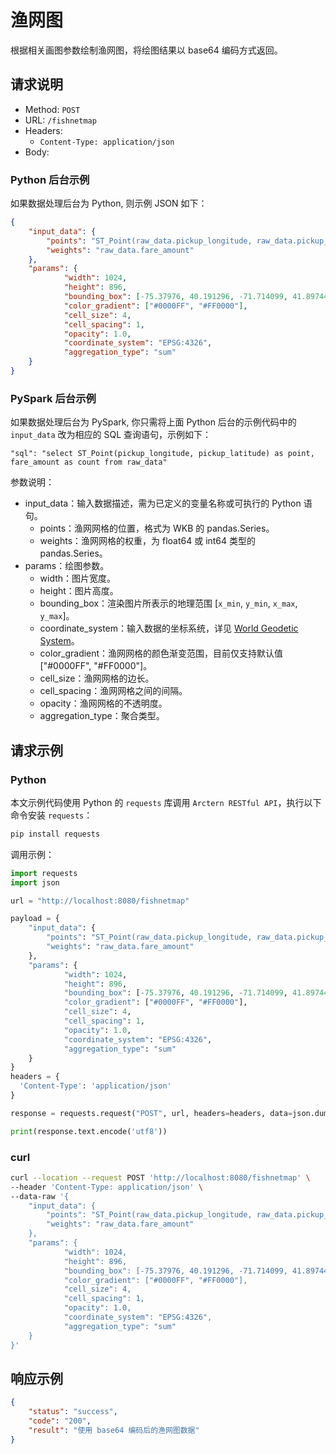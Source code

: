 # 渔网图

根据相关画图参数绘制渔网图，将绘图结果以 base64 编码方式返回。

## 请求说明

- Method: `POST`
- URL: `/fishnetmap`
- Headers:
    - `Content-Type: application/json`
- Body:

### Python 后台示例

如果数据处理后台为 Python, 则示例 JSON 如下：

```json
{
    "input_data": {
        "points": "ST_Point(raw_data.pickup_longitude, raw_data.pickup_latitude)",
        "weights": "raw_data.fare_amount"
    },
    "params": {
            "width": 1024,
            "height": 896,
            "bounding_box": [-75.37976, 40.191296, -71.714099, 41.897445],
            "color_gradient": ["#0000FF", "#FF0000"],
            "cell_size": 4,
            "cell_spacing": 1,
            "opacity": 1.0,
            "coordinate_system": "EPSG:4326",
            "aggregation_type": "sum"
    }
}
```

### PySpark 后台示例

如果数据处理后台为 PySpark, 你只需将上面 Python 后台的示例代码中的 `input_data` 改为相应的 SQL 查询语句，示例如下：

```
"sql": "select ST_Point(pickup_longitude, pickup_latitude) as point, fare_amount as count from raw_data"
```

参数说明：

- input_data：输入数据描述，需为已定义的变量名称或可执行的 Python 语句。
    - points：渔网网格的位置，格式为 WKB 的 pandas.Series。
    - weights：渔网网格的权重，为 float64 或 int64 类型的 pandas.Series。
- params：绘图参数。
    - width：图片宽度。
    - height：图片高度。
    - bounding_box：渲染图片所表示的地理范围 [`x_min`, `y_min`, `x_max`, `y_max`]。
    - coordinate_system：输入数据的坐标系统，详见 [World Geodetic System](https://en.wikipedia.org/wiki/World_Geodetic_System)。
    - color_gradient：渔网网格的颜色渐变范围，目前仅支持默认值 ["#0000FF", "#FF0000"]。
    - cell_size：渔网网格的边长。
    - cell_spacing：渔网网格之间的间隔。
    - opacity：渔网网格的不透明度。
    - aggregation_type：聚合类型。


## 请求示例

### Python

本文示例代码使用 Python 的 `requests` 库调用 `Arctern RESTful API`，执行以下命令安装 `requests`：

```bash
pip install requests
```

调用示例：

```python
import requests
import json

url = "http://localhost:8080/fishnetmap"

payload = {
    "input_data": {
        "points": "ST_Point(raw_data.pickup_longitude, raw_data.pickup_latitude)",
        "weights": "raw_data.fare_amount"
    },
    "params": {
            "width": 1024,
            "height": 896,
            "bounding_box": [-75.37976, 40.191296, -71.714099, 41.897445],
            "color_gradient": ["#0000FF", "#FF0000"],
            "cell_size": 4,
            "cell_spacing": 1,
            "opacity": 1.0,
            "coordinate_system": "EPSG:4326",
            "aggregation_type": "sum"
    }
}
headers = {
  'Content-Type': 'application/json'
}

response = requests.request("POST", url, headers=headers, data=json.dumps(payload))

print(response.text.encode('utf8'))
```

### curl

```bash
curl --location --request POST 'http://localhost:8080/fishnetmap' \
--header 'Content-Type: application/json' \
--data-raw '{
    "input_data": {
        "points": "ST_Point(raw_data.pickup_longitude, raw_data.pickup_latitude)",
        "weights": "raw_data.fare_amount"
    },
    "params": {
            "width": 1024,
            "height": 896,
            "bounding_box": [-75.37976, 40.191296, -71.714099, 41.897445],
            "color_gradient": ["#0000FF", "#FF0000"],
            "cell_size": 4,
            "cell_spacing": 1,
            "opacity": 1.0,
            "coordinate_system": "EPSG:4326",
            "aggregation_type": "sum"
    }
}'
```

## 响应示例

```json
{
    "status": "success",
    "code": "200",
    "result": "使用 base64 编码后的渔网图数据"
}
```
